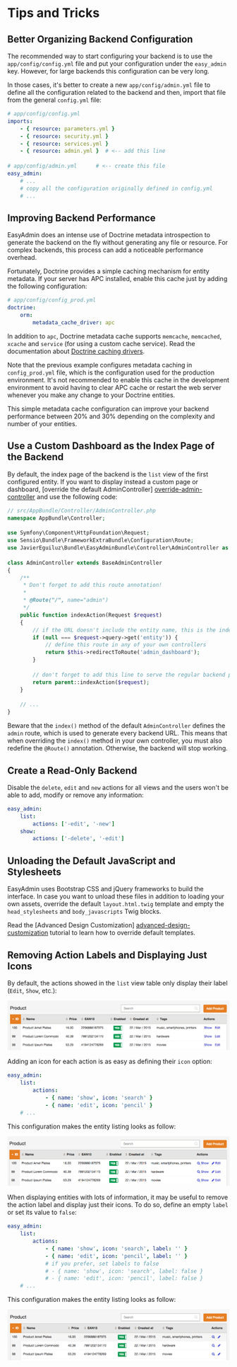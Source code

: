 Tips and Tricks
===============

Better Organizing Backend Configuration
---------------------------------------

The recommended way to start configuring your backend is to use the
`app/config/config.yml` file and put your configuration under the `easy_admin`
key. However, for large backends this configuration can be very long.

In those cases, it's better to create a new `app/config/admin.yml` file to
define all the configuration related to the backend and then, import that
file from the general `config.yml` file:

```yaml
# app/config/config.yml
imports:
    - { resource: parameters.yml }
    - { resource: security.yml }
    - { resource: services.yml }
    - { resource: admin.yml }  # <-- add this line

# app/config/admin.yml      # <-- create this file
easy_admin:
    # ...
    # copy all the configuration originally defined in config.yml
    # ...
```

Improving Backend Performance
-----------------------------

EasyAdmin does an intense use of Doctrine metadata introspection to generate
the backend on the fly without generating any file or resource. For complex
backends, this process can add a noticeable performance overhead.

Fortunately, Doctrine provides a simple caching mechanism for entity metadata.
If your server has APC installed, enable this cache just by adding the
following configuration:

```yaml
# app/config/config_prod.yml
doctrine:
    orm:
        metadata_cache_driver: apc
```

In addition to `apc`, Doctrine metadata cache supports `memcache`, `memcached`,
`xcache` and `service` (for using a custom cache service). Read the
documentation about [Doctrine caching drivers](http://symfony.com/doc/current/reference/configuration/doctrine.html#caching-drivers).

Note that the previous example configures metadata caching in `config_prod.yml`
file, which is the configuration used for the production environment. It's not
recommended to enable this cache in the development environment to avoid having
to clear APC cache or restart the web server whenever you make any change to
your Doctrine entities.

This simple metadata cache configuration can improve your backend performance
between 20% and 30% depending on the complexity and number of your entities.

Use a Custom Dashboard as the Index Page of the Backend
-------------------------------------------------------

By default, the index page of the backend is the `list` view of the first
configured entity. If you want to display instead a custom page or dashboard,
[override the default AdminController] [override-admin-controller] and use
the following code:

```php
// src/AppBundle/Controller/AdminController.php
namespace AppBundle\Controller;

use Symfony\Component\HttpFoundation\Request;
use Sensio\Bundle\FrameworkExtraBundle\Configuration\Route;
use JavierEguiluz\Bundle\EasyAdminBundle\Controller\AdminController as BaseAdminController;

class AdminController extends BaseAdminController
{
    /**
     * Don't forget to add this route annotation!
     *
     * @Route("/", name="admin")
     */
    public function indexAction(Request $request)
    {
        // if the URL doesn't include the entity name, this is the index page
        if (null === $request->query->get('entity')) {
            // define this route in any of your own controllers
            return $this->redirectToRoute('admin_dashboard');
        }

        // don't forget to add this line to serve the regular backend pages
        return parent::indexAction($request);
    }

    // ...
}
```

Beware that the `index()` method of the default `AdminController` defines the
`admin` route, which is used to generate every backend URL. This means that
when overriding the `index()` method in your own controller, you must also
redefine the `@Route()` annotation. Otherwise, the backend will stop working.

Create a Read-Only Backend
--------------------------

Disable the `delete`, `edit` and `new` actions for all views and the users
won't be able to add, modify or remove any information:

```yaml
easy_admin:
    list:
        actions: ['-edit', '-new']
    show:
        actions: ['-delete', '-edit']
```

Unloading the Default JavaScript and Stylesheets
------------------------------------------------

EasyAdmin uses Bootstrap CSS and jQuery frameworks to build the interface.
In case you want to unload these files in addition to loading your own assets,
override the default `layout.html.twig` template and empty the
`head_stylesheets` and `body_javascripts` Twig blocks.

Read the [Advanced Design Customization] [advanced-design-customization]
tutorial to learn how to override default templates.

Removing Action Labels and Displaying Just Icons
------------------------------------------------

By default, the actions showed in the `list` view table only display their
label (`Edit`, `Show`, etc.):

![Action Labels in Entity Listing](../images/easyadmin-listing-actions-label-only.png)

Adding an icon for each action is as easy as defining their `icon` option:

```yaml
easy_admin:
    list:
        actions:
            - { name: 'show', icon: 'search' }
            - { name: 'edit', icon: 'pencil' }
    # ...
```

This configuration makes the entity listing looks as follow:

![Action Labels and Icons in Entity Listing](../images/easyadmin-listing-actions-label-and-icon.png)

When displaying entities with lots of information, it may be useful to remove
the action label and display just their icons. To do so, define an empty
`label` or set its value to `false`:

```yaml
easy_admin:
    list:
        actions:
            - { name: 'show', icon: 'search', label: '' }
            - { name: 'edit', icon: 'pencil', label: '' }
            # if you prefer, set labels to false
            # - { name: 'show', icon: 'search', label: false }
            # - { name: 'edit', icon: 'pencil', label: false }
    # ...
```

This configuration makes the entity listing looks as follow:

![Action Icons in Entity Listing](../images/easyadmin-listing-actions-icon-only.png)

[override-admin-controller]: ./customizing-admin-controller.md
[advanced-design-customization]: ./advanced-design-customization.md

